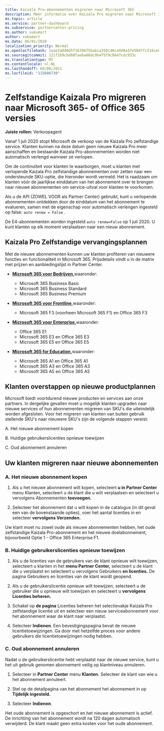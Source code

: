 ```yaml
---
title: Kaizala Pro-abonnementen migreren naar Microsoft 365
description: Meer informatie over Kaizala Pro migreren naar Microsoft 365 of Office 365 versies. Lees dit artikel voor meer informatie over het overstappen van uw klanten.
ms.topic: article
ms.service: partner-dashboard
ms.subservice: partnercenter-pricing
ms.author: sukumart
author: sukumart
ms.date: 06/01/2020
localization_priority: Normal
ms.openlocfilehash: 1eae2a840d5f3b70875babca350cd0ca9d0a37e5047fc516ce8ec0b1e0ea8a74
ms.sourcegitcommit: 121f1b9cbd88faeba60dc9b475f9c0647cdc933c
ms.translationtype: MT
ms.contentlocale: nl-NL
ms.lasthandoff: 08/06/2021
ms.locfileid: "115696730"
---
```

# <a name="migrate-kaizala-pro-standalone-subscriptions-to-microsoft-365-or-office-365-versions"></a>Zelfstandige Kaizala Pro migreren naar Microsoft 365- of Office 365 versies

**Juiste rollen:** Verkoopagent

Vanaf 1 juli 2020 stopt Microsoft de verkoop van de Kaizala Pro zelfstandige service. Klanten kunnen na deze datum geen nieuwe Kaizala Pro meer aanschaffen en bestaande Kaizala Pro-abonnementen worden niet automatisch verlengd wanneer ze verlopen.

Om de continuïteit voor klanten te waarborgen, moet u klanten met verlopende Kaizala Pro zelfstandige abonnementen over zetten naar een ondersteunde SKU-optie, die hieronder wordt vermeld. Het is raadzaam om klanten vóór de jaarlijkse einddatum van het abonnement over te brengen naar nieuwe abonnementen om service-uitval voor klanten te voorkomen.

Als u de API (ZOWEL VOOR als Partner Center) gebruikt, kunt u verlopende abonnementen ontdekken door de einddatum van het abonnement te evalueren, samen met de eigenschap voor automatisch verlengen ingesteld op false: `auto renew = False` .

De E4-abonnementen worden ingesteld `auto renew=False` op 1 juli 2020. U kunt klanten op elk moment verplaatsen naar een nieuw abonnement.

## <a name="kaizala-pro-standalone-replacement-plans"></a>Kaizala Pro Zelfstandige vervangingsplannen

Met de nieuwe abonnementen kunnen uw klanten profiteren van nieuwere functies en functionaliteit in Microsoft 365. Prijsdetails vindt u in de matrix met prijzen en aanbiedingslijst in Partner Center.

- [**Microsoft 365 voor Bedrijven,**](https://www.microsoft.com/microsoft-365/compare-all-microsoft-365-products?&activetab=tab:primaryr2)waaronder:  
   - Microsoft 365 Business Basic
   - Microsoft 365 Business Standard
   - Microsoft 365 Business Premium
    
- [**Microsoft 365 voor Frontline,**](https://www.microsoft.com/microsoft-365/microsoft-365-enterprise-f3?activetab=pivot:overviewtab)waaronder:
   - Microsoft 365 F3 (voorheen Microsoft 365 F1) en Office 365 F3
    
- [**Microsoft 365 voor Enterprise,**](https://www.microsoft.com/microsoft-365/compare-microsoft-365-enterprise-plans)waaronder: 
   - Office 365 E1
   - Microsoft 365 E3 en Office 365 E3
   - Microsoft 365 E5 en Office 365 E5

- [**Microsoft 365 for Education,**](https://www.microsoft.com/education/buy-license/microsoft365)waaronder: 
    - Microsoft 365 A1 en Office 365 A1
    - Microsoft 365 A3 en Office 365 A3
    - Microsoft 365 A5 en Office 365 A5

## <a name="transition-customers-to-new-product-plans"></a>Klanten overstappen op nieuwe productplannen

Microsoft biedt voortdurend nieuwe producten en services aan onze partners. In dergelijke gevallen moet u mogelijk klanten upgraden naar nieuwe services of hun abonnementen migreren van SKU's die uiteindelijk worden afgesloten. Voor het migreren van klanten van buiten gebruik stellende SKU's naar nieuwere SKU's zijn de volgende stappen vereist:

A. Het nieuwe abonnement kopen

B. Huidige gebruikerslicenties opnieuw toewijzen

C. Oud abonnement annuleren


## <a name="migrate-your-customers-to-new-plans"></a>Uw klanten migreren naar nieuwe abonnementen

### <a name="a-purchase-the-new-subscription"></a>A. Het nieuwe abonnement kopen

1. Als u het nieuwe abonnement wilt kopen, selecteert **u in Partner Center** menu Klanten, selecteert u de klant die u wilt verplaatsen en selecteert u vervolgens Abonnementen **toevoegen.** 

2. Selecteer het abonnement dat u wilt kopen in de catalogus (in dit geval een van de bovenstaande opties), voer het aantal licenties in en selecteer **vervolgens Verzenden.**

Uw klant moet nu zowel oude als nieuwe abonnementen hebben, het oude zelfstandige Kaizala Pro-abonnement en het nieuwe doelabonnement, bijvoorbeeld Optie 1 - Office 365 Enterprise F1.

### <a name="b-reassign-current-user-licenses"></a>B. Huidige gebruikerslicenties opnieuw toewijzen

1. Als u de licenties van de gebruikers van de klant opnieuw wilt toewijzen, selecteert u klanten in het **menu Partner Center,** selecteert u de klant die u verplaatst en selecteert u vervolgens Gebruikers **en licenties.** De pagina Gebruikers en licenties van de klant wordt geopend.

2. Als u de gebruikerslicentie opnieuw wilt toewijzen, selecteert u de gebruiker die u opnieuw wilt toewijzen en selecteert u **vervolgens Licenties beheren.**

3. Schakel op **de pagina** Licenties beheren het selectievakje Kaizala Pro zelfstandige licentie uit en selecteer een nieuw serviceabonnement voor het abonnement waar de klant naar verplaatst.

4.  Selecteer **Indienen**. Een bevestigingspagina bevat de nieuwe licentietoewijzingen. Ga door met hetzelfde proces voor andere gebruikers die licentietoewijzingen nodig hebben.

### <a name="c-cancel-old-subscription"></a>C. Oud abonnement annuleren

Nadat u de gebruikerslicentie hebt verplaatst naar de nieuwe service, kunt u het uit gebruik genomen abonnement veilig op klantniveau annuleren.

1.  Selecteer in **Partner Center** menu **Klanten.** Selecteer de klant van wie u het abonnement annuleert.

2.  Stel op de detailpagina van het abonnement het abonnement in op **Tijdelijk ingesteld.**

3.  Selecteer **Indienen**.

Het oude abonnement is opgeschort en het nieuwe abonnement is actief. De inrichting van het abonnement wordt na 120 dagen automatisch verwijderd. De klant maakt geen extra kosten voor het oude abonnement.

